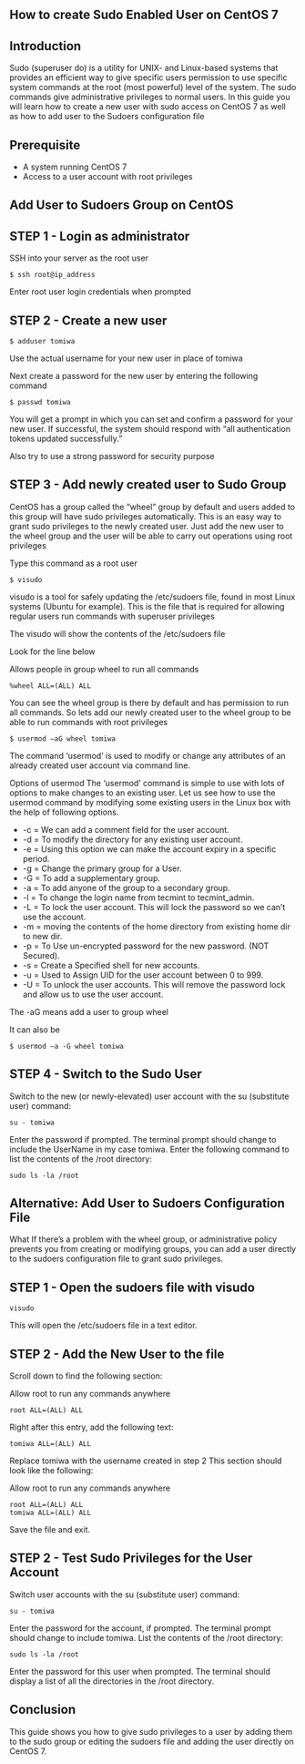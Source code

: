 ## How to create Sudo Enabled User on CentOS 7

## Introduction

Sudo (superuser do) is a utility for UNIX- and Linux-based systems that provides an efficient way to give specific users permission to use specific system commands at the root (most powerful) level of the system. The sudo commands give administrative privileges to normal users. In this guide you will learn how to create a new user with sudo access on CentOS 7 as well as how to add user to the Sudoers configuration file

## Prerequisite

- A system running CentOS 7
- Access to a user account with root privileges

## Add User to Sudoers Group on CentOS

## STEP 1 - Login as administrator

SSH into your server as the root user

```
$ ssh root@ip_address
```

Enter root user login credentials when prompted

## STEP 2 - Create a new user

```
$ adduser tomiwa
```

Use the actual username for your new user in place of tomiwa

Next create a password for the new user by entering the following command

```
$ passwd tomiwa
```

You will get a prompt in which you can set and confirm a password for your new user. If successful, the system should respond with “all authentication tokens updated successfully.”

Also try to use a strong password for security purpose

## STEP 3 - Add newly created user to Sudo Group

CentOS has a group called the “wheel” group by default and users added to this group will have sudo privileges automatically. This is an easy way to grant sudo privileges to the newly created user. Just add the new user to the wheel group and the user will be able to carry out operations using root privileges

Type this command as a root user

```
$ visudo
```

visudo is a tool for safely updating the /etc/sudoers file, found in most Linux systems (Ubuntu for example). This is the file that is required for allowing regular users run commands with superuser privileges

The visudo will show the contents of the /etc/sudoers file

Look for the line below

Allows people in group wheel to run all commands

```
%wheel ALL=(ALL) ALL
```

You can see the wheel group is there by default and has permission to run all commands. So lets add our newly created user to the wheel group to be able to run commands with root privileges

```
$ usermod –aG wheel tomiwa
```

The command ‘usermod’ is used to modify or change any attributes of an already created user account via command line.

Options of usermod
The ‘usermod’ command is simple to use with lots of options to make changes to an existing user. Let us see how to use the usermod command by modifying some existing users in the Linux box with the help of following options.

-  -c = We can add a comment field for the user account.
-  -d = To modify the directory for any existing user account.
-  -e = Using this option we can make the account expiry in a specific period.
-  -g = Change the primary group for a User.
-  -G = To add a supplementary group.
-  -a = To add anyone of the group to a secondary group.
-  -l = To change the login name from tecmint to tecmint_admin.
-  -L = To lock the user account. This will lock the password so we can’t use the account.
-  -m = moving the contents of the home directory from existing home dir to new dir.
-  -p = To Use un-encrypted password for the new password. (NOT Secured).
-  -s = Create a Specified shell for new accounts.
-  -u = Used to Assign UID for the user account between 0 to 999.
-  -U = To unlock the user accounts. This will remove the password lock and allow us to use the user account.

The -aG means add a user to group wheel

It can also be

```
$ usermod –a -G wheel tomiwa
```

## STEP 4 - Switch to the Sudo User

Switch to the new (or newly-elevated) user account with the su (substitute user) command:

```
su - tomiwa
```

Enter the password if prompted. The terminal prompt should change to include the UserName in my case tomiwa.
Enter the following command to list the contents of the /root directory:

```
sudo ls -la /root
```

## Alternative: Add User to Sudoers Configuration File

What If there’s a problem with the wheel group, or administrative policy prevents you from creating or modifying groups, you can add a user directly to the sudoers configuration file to grant sudo privileges.

## STEP 1 - Open the sudoers file with visudo

```
visudo
```

This will open the /etc/sudoers file in a text editor.

## STEP 2 - Add the New User to the file

Scroll down to find the following section:

Allow root to run any commands anywhere

```
root ALL=(ALL) ALL
```

Right after this entry, add the following text:

```
tomiwa ALL=(ALL) ALL
```

Replace tomiwa with the username created in step 2
This section should look like the following:

Allow root to run any commands anywhere

```
root ALL=(ALL) ALL
tomiwa ALL=(ALL) ALL
```

Save the file and exit.

## STEP 2 - Test Sudo Privileges for the User Account

Switch user accounts with the su (substitute user) command:

```
su - tomiwa
```

Enter the password for the account, if prompted. The terminal prompt should change to include tomiwa.
List the contents of the /root directory:

```
sudo ls -la /root
```

Enter the password for this user when prompted. The terminal should display a list of all the directories in the /root directory.

## Conclusion

This guide shows you how to give sudo privileges to a user by adding them to the sudo group or editing the sudoers file and adding the user directly on CentOS 7.